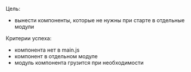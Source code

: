Цель:
- вынести компоненты, которые не нужны при старте в отдельные модули

Критерии успеха:
- компонента нет в main.js
- компонент в отдельном модуле
- модуль компонента грузится при необходимости
